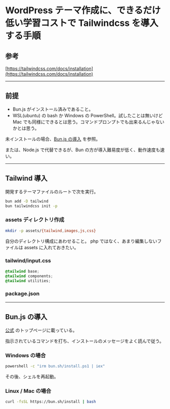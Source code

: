 # WordPress テーマ作成に、できるだけ低い学習コストで Tailwindcss を導入する手順

## 参考

[https://tailwindcss.com/docs/installation](https://tailwindcss.com/docs/installation)

---

## 前提

- Bun.js がインストール済みであること。
- WSL(ubuntu) の bash か Windows の PowerShell。試したことは無いけど Mac でも同様にできるとは思う。コマンドプロンプトでも出来るんじゃないかとは思う。

未インストールの場合、[Bun.js の導入](#bunjs-の導入) を参照。

または、Node.js で代替できるが、Bun の方が導入難易度が低く、動作速度も速い。

---

## Tailwind 導入

開発するテーマファイルのルートで次を実行。

```bash
bun add -D tailwind
bun tailwindcss init -p
```

### assets ディレクトリ作成

```bash
mkdir -p assets/{tailwind,images,js,css}
```

自分のディレクトリ構成にあわせること。
php ではなく、あまり編集しないファイルは assets に入れておきたい。


### tailwind/input.css

```css
@tailwind base;
@tailwind components;
@tailwind utilities;
```

### package.json

---

## Bun.js の導入

[公式](https://bun.sh/) のトップページに載っている。

指示されているコマンドを打ち、インストールのメッセージをよく読んで従う。

### Windows の場合

```bash
powershell -c "irm bun.sh/install.ps1 | iex"
```

その後、シェルを再起動。

### Linux / Mac の場合

```bash
curl -fsSL https://bun.sh/install | bash
```
